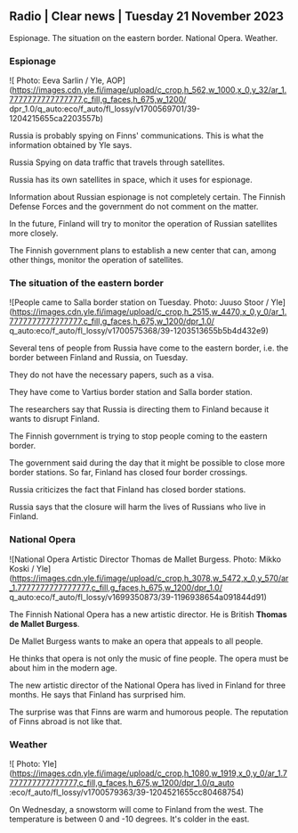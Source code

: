 ## Radio \| Clear news \| Tuesday 21 November 2023

Espionage. The situation on the eastern border. National Opera. Weather.

### Espionage

![ Photo: Eeva Sarlin / Yle, AOP](https://images.cdn.yle.fi/image/upload/c_crop,h_562,w_1000,x_0,y_32/ar_1.7777777777777777,c_fill,g_faces,h_675,w_1200/ dpr_1.0/q_auto:eco/f_auto/fl_lossy/v1700569701/39-1204215655ca2203557b)

Russia is probably spying on Finns' communications. This is what the information obtained by Yle says.

Russia Spying on data traffic that travels through satellites.

Russia has its own satellites in space, which it uses for espionage.

Information about Russian espionage is not completely certain. The Finnish Defense Forces and the government do not comment on the matter.

In the future, Finland will try to monitor the operation of Russian satellites more closely.

The Finnish government plans to establish a new center that can, among other things, monitor the operation of satellites.

### The situation of the eastern border

![People came to Salla border station on Tuesday. Photo: Juuso Stoor / Yle](https://images.cdn.yle.fi/image/upload/c_crop,h_2515,w_4470,x_0,y_0/ar_1.7777777777777777,c_fill,g_faces,h_675,w_1200/dpr_1.0/ q_auto:eco/f_auto/fl_lossy/v1700575368/39-1203513655b5b4d432e9)

Several tens of people from Russia have come to the eastern border, i.e. the border between Finland and Russia, on Tuesday.

They do not have the necessary papers, such as a visa.

They have come to Vartius border station and Salla border station.

The researchers say that Russia is directing them to Finland because it wants to disrupt Finland.

The Finnish government is trying to stop people coming to the eastern border.

The government said during the day that it might be possible to close more border stations. So far, Finland has closed four border crossings.

Russia criticizes the fact that Finland has closed border stations.

Russia says that the closure will harm the lives of Russians who live in Finland.

### National Opera

![National Opera Artistic Director Thomas de Mallet Burgess. Photo: Mikko Koski / Yle](https://images.cdn.yle.fi/image/upload/c_crop,h_3078,w_5472,x_0,y_570/ar_1.7777777777777777,c_fill,g_faces,h_675,w_1200/dpr_1.0/ q_auto:eco/f_auto/fl_lossy/v1699350873/39-1196938654a091844d91)

The Finnish National Opera has a new artistic director. He is British **Thomas de Mallet Burgess**.

De Mallet Burgess wants to make an opera that appeals to all people.

He thinks that opera is not only the music of fine people. The opera must be about him in the modern age.

The new artistic director of the National Opera has lived in Finland for three months. He says that Finland has surprised him.

The surprise was that Finns are warm and humorous people. The reputation of Finns abroad is not like that.

### Weather

![ Photo: Yle](https://images.cdn.yle.fi/image/upload/c_crop,h_1080,w_1919,x_0,y_0/ar_1.7777777777777777,c_fill,g_faces,h_675,w_1200/dpr_1.0/q_auto :eco/f_auto/fl_lossy/v1700579363/39-1204521655cc80468754)

On Wednesday, a snowstorm will come to Finland from the west. The temperature is between 0 and -10 degrees. It's colder in the east.
